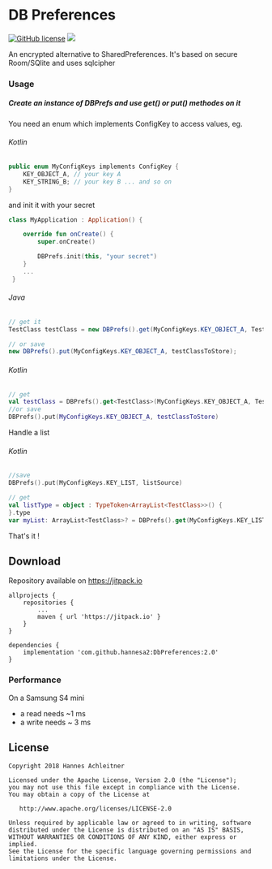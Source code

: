 # DB Preferences

[![GitHub license](https://img.shields.io/badge/license-Apache%20Version%202.0-blue.svg)](https://github.com/sbrukhanda/fragmentviewpager/blob/master/LICENSE.txt)
[![](https://jitpack.io/v/hannesa2/DbPreferences.svg)](https://jitpack.io/#hannesa2/DbPreferences)


An encrypted alternative to SharedPreferences. It's based on secure Room/SQlite and uses sqlcipher

### Usage

##### Create an instance of DBPrefs and use get() or put() methodes on it

You need an enum which implements ConfigKey to access values, eg.

###### Kotlin
```Kotlin
public enum MyConfigKeys implements ConfigKey {
    KEY_OBJECT_A, // your key A
    KEY_STRING_B; // your key B ... and so on
}
```

and init it with your secret
```Kotlin
class MyApplication : Application() {

    override fun onCreate() {
        super.onCreate()

        DBPrefs.init(this, "your secret")
    }
    ...
 }
 ```   

###### Java
```java
// get it
TestClass testClass = new DBPrefs().get(MyConfigKeys.KEY_OBJECT_A, TestClass.class);

// or save
new DBPrefs().put(MyConfigKeys.KEY_OBJECT_A, testClassToStore);
```
###### Kotlin
```kotlin
// get
val testClass = DBPrefs().get<TestClass>(MyConfigKeys.KEY_OBJECT_A, TestClass::class.java)
//or save
DBPrefs().put(MyConfigKeys.KEY_OBJECT_A, testClassToStore)
```

Handle a list
###### Kotlin
```kotlin
//save
DBPrefs().put(MyConfigKeys.KEY_LIST, listSource)

// get
val listType = object : TypeToken<ArrayList<TestClass>>() {
}.type
var myList: ArrayList<TestClass>? = DBPrefs().get(MyConfigKeys.KEY_LIST, listType)
```

That's it !

## Download 
Repository available on https://jitpack.io

```Gradle
allprojects {
    repositories {
        ...
        maven { url 'https://jitpack.io' }
    }
}
```
```Gradle
dependencies {
    implementation 'com.github.hannesa2:DbPreferences:2.0'
}

```

### Performance

On a Samsung S4 mini 
* a read needs ~1 ms
* a write needs ~  3 ms

## License 
```
Copyright 2018 Hannes Achleitner

Licensed under the Apache License, Version 2.0 (the "License");
you may not use this file except in compliance with the License.
You may obtain a copy of the License at

   http://www.apache.org/licenses/LICENSE-2.0

Unless required by applicable law or agreed to in writing, software
distributed under the License is distributed on an "AS IS" BASIS,
WITHOUT WARRANTIES OR CONDITIONS OF ANY KIND, either express or implied.
See the License for the specific language governing permissions and
limitations under the License.
```


